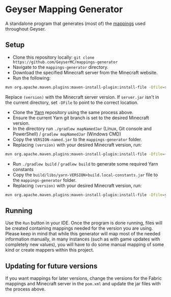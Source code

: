 # Geyser Mapping Generator

A standalone program that generates (most of) the [mappings](https://github.com/GeyserMC/mappings) used throughout Geyser.

## Setup

- Clone this repository locally: `git clone https://github.com/GeyserMC/mappings-generator`
- Navigate to the `mappings-generator` directory.
- Download the specified Minecraft server from the Minecraft website.
- Run the following:

```bash
mvn org.apache.maven.plugins:maven-install-plugin:install-file -Dfile=server.jar -DgroupId="net.minecraft" -DartifactId="server" -Dversion="(version)-SNAPSHOT" -Dpackaging="jar"
```
Replace `(version)` with the Minecraft server version. If `server.jar` isn't in the current directory, set `-DFile` to point to the correct location.

- Clone the [Yarn](https://github.com/FabricMC/yarn) repository using the same process above.
- Ensure the current Yarn git branch is set to the desired Minecraft version.
- In the directory run `./gradlew mapNamedJar` (Linux, Git console and PowerShell) / `gradlew mapNamedJar` (Windows CMD)
- Copy the `VERSION-named.jar` to the `mappings-generator` folder.
- Replacing `(version)` with your desired Minecraft version, run:

```bash
mvn org.apache.maven.plugins:maven-install-plugin:install-file -Dfile=(version)-named.jar -DgroupId="net.fabricmc" -DartifactId="(version)-named" -Dversion="(version)-SNAPSHOT" -Dpackaging="jar"
``` 

- Run `./gradlew build` / `gradlew build` to generate some required Yarn constants
- Copy the `build/libs/yarn-VERSION+build.local-constants.jar` file to the `mappings-generator` folder.
- Replacing `(version)` with your desired Minecraft version, run:

```bash
mvn org.apache.maven.plugins:maven-install-plugin:install-file -Dfile=yarn-(version)+build.local-constants.jar -DgroupId="net.fabricmc" -DartifactId="yarn" -Dversion="(version)+build.local-constants" -Dpackaging="jar"
```

## Running

Use the `Run` button in your IDE.
Once the program is done running, files will be created containing mappings needed for the version you are using. Please keep in mind that while this generator will map most of the needed information manually, in many instances (such as with game updates with completely new values), you will have to do some manual mapping of some kind or create mappers within this project.

## Updating for future versions

If you want mappings for later versions, change the versions for the Fabric mappings and Minecraft server in the `pom.xml` and update the jar files with the process above.
